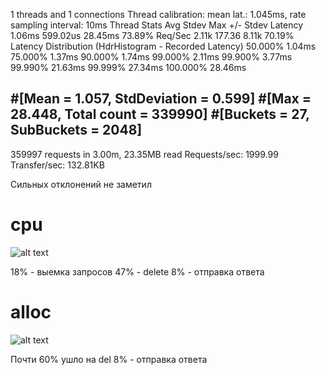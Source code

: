 1 threads and 1 connections
  Thread calibration: mean lat.: 1.045ms, rate sampling interval: 10ms
  Thread Stats   Avg      Stdev     Max   +/- Stdev
    Latency     1.06ms  599.02us  28.45ms   73.89%
    Req/Sec     2.11k   177.36     8.11k    70.19%
  Latency Distribution (HdrHistogram - Recorded Latency)
 50.000%    1.04ms
 75.000%    1.37ms
 90.000%    1.74ms
 99.000%    2.11ms
 99.900%    3.77ms
 99.990%   21.63ms
 99.999%   27.34ms
100.000%   28.46ms

#[Mean    =        1.057, StdDeviation   =        0.599]
#[Max     =       28.448, Total count    =       339990]
#[Buckets =           27, SubBuckets     =         2048]
----------------------------------------------------------
  359997 requests in 3.00m, 23.35MB read
Requests/sec:   1999.99
Transfer/sec:    132.81KB

Сильных отклонений не заметил 

# cpu

![alt text](https://github.com/re1nex/2020-highload-dht/blob/hw1/profiling_info/del/cpu.png)

18% - выемка запросов
47% - delete 
8%  - отправка ответа
 
# alloc

 ![alt text](https://github.com/re1nex/2020-highload-dht/blob/hw1/profiling_info/del/alloc.png)

Почти 60% ушло на del 
8%  - отправка ответа